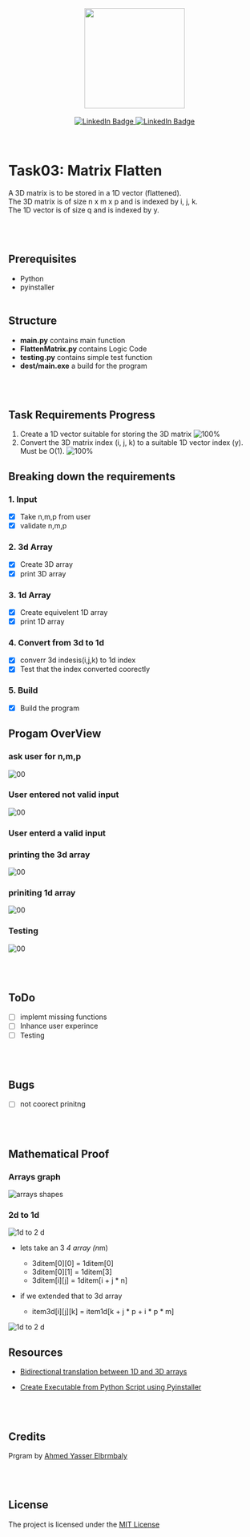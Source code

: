 <div id="header" align="center">
  <img src="https://i.stack.imgur.com/70IaS.gif" width="200"/>
</div>

<br>
<div id="badges" align="center">
 <a href="#">
    <img src="https://img.shields.io/badge/python-version?style=for-the-badge&logo=python&logoColor=white" alt="LinkedIn Badge"/>
  </a>
  <a href="https://www.linkedin.com/in/ahmed-yasser-elbrmbaly/">
    <img src="https://img.shields.io/badge/LinkedIn-blue?style=for-the-badge&logo=linkedin&logoColor=white" alt="LinkedIn Badge"/>
  </a>
  
</div>
<br><br>

# Task03: Matrix Flatten

A 3D matrix is to be stored in a 1D vector (flattened). \
The 3D matrix is of size n x m x p and is indexed by i, j, k. \
The 1D vector is of size q and is indexed by y.

<br><br>

## Prerequisites

* Python
* pyinstaller
<br><br>

## Structure

* **main.py** contains main function
* **FlattenMatrix.py** contains Logic Code
* **testing.py** contains simple test function
* **dest/main.exe** a build for the program

<br><br>

## Task Requirements Progress

1. Create a 1D vector suitable for storing the 3D matrix
![100%](https://progress-bar.dev/100/)
2. Convert the 3D matrix index (i, j, k) to a suitable 1D vector index (y). Must be O(1).
![100%](https://progress-bar.dev/100/)

## Breaking down the requirements

### 1. Input

* [x] Take n,m,p from user
* [x] validate n,m,p

### 2. 3d Array

* [x] Create 3D array
* [x] print 3D array

### 3. 1d Array

* [x] Create equivelent 1D array
* [x] print 1D array

### 4. Convert from 3d to 1d

* [x] converr 3d indesis(i,j,k) to 1d index
* [x] Test that the index converted coorectly

### 5. Build

* [x] Build the program

## Progam OverView

### ask user for n,m,p

![00](https://github.com/ahmedelbrmbaly/FlattenMatrix/blob/main/snapshots/0.png)

### User entered not valid input

![00](<https://github.com/ahmedelbrmbaly/FlattenMatrix/blob/main/snapshots/01.png>)

### User enterd a valid input

### printing the 3d array

![00](https://github.com/ahmedelbrmbaly/FlattenMatrix/blob/main/snapshots/03.png)

### priniting 1d array

![00](https://github.com/ahmedelbrmbaly/FlattenMatrix/blob/main/snapshots/03.png)

### Testing

![00](https://github.com/ahmedelbrmbaly/FlattenMatrix/blob/main/snapshots/04.png)

<br><br>

## ToDo

* [ ] implemt missing functions
* [ ] Inhance user experince
* [ ] Testing

<br><br>

## Bugs

* [ ] not coorect prinitng

<br><br>

## Mathematical Proof

### Arrays graph

![arrays shapes](https://miro.medium.com/max/1200/1*X0Dg7QfSYtWhSAu-afi8-g.png)

### 2d to 1d

![1d to 2 d](https://miro.medium.com/max/1400/1*JPp9-XDNu-uadT1amErfow.png)

* lets take an 3 *4 array (n*m)
  * 3ditem[0][0] = 1ditem[0]
  * 3ditem[0][1] = 1ditem[3]
  * 3ditem[i][j] = 1ditem[i + j * n]

* if we extended that to 3d array
  * item3d[i][j][k] = item1d[k + j * p + i * p * m]

![1d to 2 d](https://github.com/ahmedelbrmbaly/FlattenMatrix/blob/main/img/transformation.png)

## Resources

* [Bidirectional translation between 1D and 3D arrays](https://coderwall.com/p/fzni3g/bidirectional-translation-between-1d-and-3d-arrays)

* [Create Executable from Python Script using Pyinstaller](https://datatofish.com/executable-pyinstaller/)

<br><br>

## Credits

Prgram by [Ahmed Yasser Elbrmbaly](https://www.linkedin.com/in/ahmed-yasser-elbrmbaly/)

<br><br>

## License

The project is licensed under the [MIT License](https://en.wikipedia.org/wiki/MIT_License)

